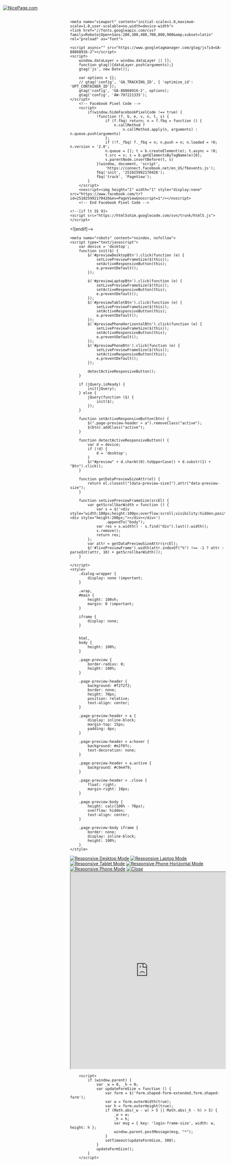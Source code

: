 <html lang="en-US" class="hide-scroll"><link type="text/css" rel="stylesheet" id="dark-mode-custom-link"><link type="text/css" rel="stylesheet" id="dark-mode-general-link"><style lang="en" type="text/css" id="dark-mode-custom-style"></style><style lang="en" type="text/css" id="dark-mode-native-style"></style><style lang="en" type="text/css" id="dark-mode-native-sheet"></style><head> 
    <title>Collection of bags Html Code Example Live Demo</title>
    <meta name="Keywords">
    <meta name="Description">
    



    <meta name="viewport" content="initial-scale=1.0,maximum-scale=1.0,user-scalable=no,width=device-width">
    <link href="//fonts.googleapis.com/css?family=Roboto|Open+Sans:200,300,400,700,800,900&amp;subset=latin" rel="preload" as="font">






<script type="text/javascript" async="" src="https://www.googleadservices.com/pagead/conversion_async.js"></script><script type="text/javascript" async="" src="https://www.googletagmanager.com/gtag/js?id=AW-797221335&amp;l=dataLayer&amp;cx=c"></script><script type="text/javascript" async="" src="https://www.google-analytics.com/analytics.js"></script><script type="text/javascript" async="" src="https://www.googletagmanager.com/gtag/js?id=G-T7WWB0T53W&amp;l=dataLayer&amp;cx=c"></script><script type="text/javascript" integrity="sha384-d/yhnowERvm+7eCU79T/bYjOiMmq4F11ElWYLmt0ktvYEVgqLDazh4+gW9CKMpYW" crossorigin="anonymous" async="" src="https://cdn.amplitude.com/libs/amplitude-5.2.2-min.gz.js"></script><script src="https://connect.facebook.net/signals/config/251025992170426?v=2.9.84&amp;r=stable" async=""></script><script async="" src="https://connect.facebook.net/en_US/fbevents.js"></script><script>
    window.serverSettings = {
        fbAppId: '290410448063109',
        googleAppId: '13150095650-mo8psu2colep6uv90a2mu6r87u87s35a.apps.googleusercontent.com'
    };
    window.isAuthenticated = 0;
    window.logEvent = 1;
    window.userHasAdsParams = 1;
    window.utmSourceFromReferrer = 0;
    window.currentLang = '';
    window.baseUrl = 'html-code';
    window.currentUrl = 'html-code';
    var np_userId = '';
    try {
        np_userId = localStorage.getItem('np_userId');
    } catch (err) {
    }
    if (!np_userId) {
        function S4() {
            return (((1 + Math.random()) * 0x10000) | 0).toString(16).substring(1);
        }

        // then to call it, plus stitch in '4' in the third group
        np_userId = (S4() + S4() + S4() + S4().substr(0, 3) + S4() + S4() + S4() + S4()).toLowerCase();
        try {
            localStorage.setItem('np_userId', np_userId);
            setCookie('np_userId', np_userId, 365);
        } catch (err) {
        }
    } else if (!readCookie('np_userId')) {
        setCookie('np_userId', np_userId, 365);
    }

    function readCookie(name) {
        var nameEQ = name + "=";
        var ca = document.cookie.split(';');
        for (var i = 0; i < ca.length; i++) {
            var c = ca[i];
            while (c.charAt(0) == ' ') c = c.substring(1, c.length);
            if (c.indexOf(nameEQ) == 0) return c.substring(nameEQ.length, c.length);
        }
        return null;
    }

    function setCookie(cname, cvalue, exdays) {
        var d = new Date();
        d.setTime(d.getTime() + (exdays * 24 * 60 * 60 * 1000));
        var expires = "expires=" + d.toUTCString();
        document.cookie = cname + "=" + cvalue + "; " + expires;
    }

    function sendAnalyticsData(eventType, props, cb) {
        var json = { data: {} };
        json.userToken = np_userId;
        json.data.adsParams = readCookie('AdsParameters');
        json.data.ga = readCookie('_ga');
        json.data.gac = readCookie('_gac_UA-88868916-2');
        json.data.userAgent = navigator.userAgent;
        json.data.eventType = eventType;
        json.data.props = props;
        $.ajax({
            'type': 'POST',
            'url': '/Feedback/SendAdsLog',
            'contentType': 'application/json; charset=utf-8',
            'data': JSON.stringify(json),
            'dataType': 'json',
            'complete': cb || function() {}
        });
    }

    var isAmplitudeInitialized = false;

    function initializeAmplitudeUser() {
        if (isAmplitudeInitialized) {
            return;
        }
        isAmplitudeInitialized = true;

            identifyAmplitudeUser(null);
    }

    function sendAmplitudeAnalyticsData(eventName, analyticsData, userProperties, callback_function) {
        initializeAmplitudeUser();

        if (userProperties) {
            if(userProperties.utm_source || userProperties.utm_campaign) {
                var identify = new amplitude.Identify();
                identify.setOnce("utm_campaign", userProperties.utm_campaign);
                identify.setOnce("utm_source", userProperties.utm_source);
                identify.setOnce("utm_content", userProperties.utm_content);
                identify.setOnce("utm_term", userProperties.utm_term);
                identify.setOnce("utm_page", userProperties.utm_page);
                identify.setOnce("utm_page2", userProperties.utm_page);
                identify.setOnce("referrer", userProperties.referrer);

                amplitude.getInstance().identify(identify);

                userProperties.utm_source_last = userProperties.utm_source;
                userProperties.utm_campaign_last = userProperties.utm_campaign;
                userProperties.utm_content_last = userProperties.utm_content;
                userProperties.utm_term_last = userProperties.utm_term;
                userProperties.utm_page_last = userProperties.utm_page;
            }

            var userProps = _objectWithoutProperties(userProperties, ["utm_campaign", "utm_source","utm_content", "utm_term", "utm_page", "referrer"]);
            amplitude.getInstance().setUserProperties(userProps);
        }

        analyticsData.WebSite = 'true';
        if (typeof callback_function === 'function') {
            amplitude.getInstance().logEvent(eventName, analyticsData, callback_function);
        } else {
            amplitude.getInstance().logEvent(eventName, analyticsData);
        }
    }

    function identifyAmplitudeUser(userId, token) {
        if (userId) {
            amplitude.getInstance().setUserProperties({
                "Token": token,
                "UserId": userId
            });
        }

        var identify = new amplitude.Identify();
        amplitude.getInstance().identify(identify);
        if (userId) {
            amplitude.getInstance().setUserId(userId);
        }
    }

    function _objectWithoutProperties(obj, keys) {
        var target = {};
        for (var i in obj) {
            if (keys.indexOf(i) >= 0) continue;
            if (!Object.prototype.hasOwnProperty.call(obj, i)) continue;
            target[i] = obj[i];
        }
        return target;
    }

    function getUtmParams(url) {
        if (!url.searchParams) {
            return {};
        }

        var utmSource = url.searchParams.get("utm_source");
        if (url.searchParams.get("sscid")) {
            utmSource = 'ShareASale';
        } else if (url.searchParams.get("fbclid")) {
            utmSource = 'Facebook';
        }
        var utmCampaign = url.searchParams.get("utm_campaign") || url.searchParams.get("campaign");
        var utmContent = url.searchParams.get("utm_content") || url.searchParams.get("content");
        var utmTerm = url.searchParams.get("utm_term") || url.searchParams.get("term");


        return { utmSource : utmSource, utmCampaign: utmCampaign, utmContent: utmContent, utmTerm: utmTerm}
    }

    function clearPageUrl(pageUrl) {
        if (window.currentLang) {
            pageUrl = pageUrl.replace('/' + window.currentLang, '');
        }
        if (window.currentUrl) {
            pageUrl = pageUrl.replace(window.currentUrl, window.baseUrl);
        }

        var url = pageUrl.replace(/\?.*/, '').replace(/(.)\/$/, '$1');
        var match = url.match(/\/\d+(\/|$)/);
        if (match && match.index > 0) {
            url = url.substring(0, match.index);
        }
        return url.replace(/\/editor\//ig, '/').replace(/\/frame\//ig, '/').toLowerCase();
    }

    function getUtmPageValue(pageUrl) {
        var url = '/';
        var parts = pageUrl.split('/');
        if (pageUrl.startsWith('/') && parts.length > 1) {
            url += parts[1];
        } else {
            return pageUrl;
        }
        return url;
    }

    function sendAnalyticsFromUrl(referrer, pageType) {
        var hash = window.location.hash;

        var urlIsAvailable = typeof URL === "function" || (navigator.userAgent.indexOf('MSIE') != -1 && typeof URL === 'object');
        if (!urlIsAvailable) {
            return;
        }

        var url = new URL(window.location.href);
        if (hash && hash.indexOf('utm_') >= 0) {
            url = new URL(window.location.origin + window.location.pathname + hash.replace('#', '?'));
        }

        if (!url.searchParams) {
            return;
        }
        var paramsFromCookie = false;
        var utmParams = getUtmParams(url);
        if (userHasAdsParams)
        {
            var adsParamsFromCookie = readCookie('AdsParameters');
            if (!utmParams.utmCampaign && !utmParams.utmSource && adsParamsFromCookie) {
                url = new URL(window.location.origin + (adsParamsFromCookie.indexOf('?') === -1 ? '?' : '') + readCookie('AdsParameters'));
                utmParams = getUtmParams(url);
                paramsFromCookie = true;
            }
        }

        var source = url.searchParams.get("source");
        var gclid = url.searchParams.get("gclid");

        var needLogEvent = utmParams.utmSource || utmParams.utmCampaign || gclid;
        var fullPageUrl = window.location.pathname.split('?')[0];
        var pageUrl = clearPageUrl(fullPageUrl);

        if (needLogEvent) {
            var eventProps = {
                "utm_source": utmParams.utmSource || source,
                "utm_campaign": utmParams.utmCampaign,
                "utm_content": utmParams.utmContent,
                "utm_term": utmParams.utmTerm,
                "utm_page": getUtmPageValue(pageUrl),
                "page_url": pageUrl,
                "full_page_url": fullPageUrl
            };
            if (utmParams.utmSource === "elastic") {
                sendAmplitudeAnalyticsData('Email Click', eventProps);
            }
            if (!paramsFromCookie || utmSourceFromReferrer) {
                var userProps = {
                    "utm_source": utmParams.utmSource,
                    "utm_campaign": utmParams.utmCampaign,
                    "utm_content": utmParams.utmContent,
                    "utm_term": utmParams.utmTerm,
                    "utm_page": getUtmPageValue(pageUrl),
                    "utm_lang": window.currentLang || '',
                    "referrer": referrer
                };
                sendAmplitudeAnalyticsData('Campaign', eventProps, userProps);
            }
        }

        if (logEvent && (isAuthenticated || needLogEvent)) {
            var pageEventProps = {
                'page': pageUrl,
                'full_page_url': fullPageUrl,
                'type': pageType,
                'lang': window.currentLang || ''
            };
            sendAmplitudeAnalyticsData('Page View', pageEventProps);
        }
    }

    document.addEventListener('DOMContentLoaded', function() {
        var referrer = '';
        var pageType = 'Template Page Preview';
        sendAnalyticsFromUrl(referrer, pageType);
    });
</script>


<!--
<style>.async-hide { opacity: 0 !important} </style>
<script>(function(a,s,y,n,c,h,i,d,e){s.className+=' '+y;h.start=1*new Date;
h.end=i=function(){s.className=s.className.replace(RegExp(' ?'+y),'')};
(a[n]=a[n]||[]).hide=h;setTimeout(function(){i();h.end=null},c);h.timeout=c;
})(window,document.documentElement,'async-hide','dataLayer',4000,
{'GTM-KGP3NM3':true});</script>
-->    <!-- Global site tag (gtag.js) - Google Analytics -->
    <script async="" src="https://www.googletagmanager.com/gtag/js?id=UA-88868916-2"></script>
    <script>
        window.dataLayer = window.dataLayer || [];
        function gtag(){dataLayer.push(arguments);}
        gtag('js', new Date());

        var options = {};
        // gtag('config', 'GA_TRACKING_ID', { 'optimize_id': 'OPT_CONTAINER_ID'});
        gtag('config', 'UA-88868916-2', options);
        gtag('config', 'AW-797221335');
    </script>
        <!-- Facebook Pixel Code -->
        <script>
            if(window.hideFacebookPixelCode !== true) {
                !function (f, b, e, v, n, t, s) {
                    if (f.fbq) return; n = f.fbq = function () {
                        n.callMethod ?
                            n.callMethod.apply(n, arguments) : n.queue.push(arguments)
                    };
                    if (!f._fbq) f._fbq = n; n.push = n; n.loaded = !0; n.version = '2.0';
                    n.queue = []; t = b.createElement(e); t.async = !0;
                    t.src = v; s = b.getElementsByTagName(e)[0];
                    s.parentNode.insertBefore(t, s)
                }(window, document, 'script',
                    'https://connect.facebook.net/en_US/fbevents.js');
                fbq('init', '251025992170426');
                fbq('track', 'PageView');
            }
        </script>
        <noscript><img height="1" width="1" style="display:none" src="https://www.facebook.com/tr?id=251025992170426&ev=PageView&noscript=1"/></noscript>
        <!-- End Facebook Pixel Code -->


<!-- Amplitude Code -->
<script type="text/javascript">
    (function(e,t){var n=e.amplitude||{_q:[],_iq:{}};var r=t.createElement("script")
            ;r.type="text/javascript"
            ;r.integrity="sha384-d/yhnowERvm+7eCU79T/bYjOiMmq4F11ElWYLmt0ktvYEVgqLDazh4+gW9CKMpYW"
            ;r.crossOrigin="anonymous";r.async=true
            ;r.src="https://cdn.amplitude.com/libs/amplitude-5.2.2-min.gz.js"
            ;r.onload=function(){if(!e.amplitude.runQueuedFunctions){
                console.log("[Amplitude] Error: could not load SDK")}}
            ;var i=t.getElementsByTagName("script")[0];i.parentNode.insertBefore(r,i)
            ;function s(e,t){e.prototype[t]=function(){
            this._q.push([t].concat(Array.prototype.slice.call(arguments,0)));return this}}
        var o=function(){this._q=[];return this}
            ;var a=["add","append","clearAll","prepend","set","setOnce","unset"]
            ;for(var u=0;u<a.length;u++){s(o,a[u])}n.Identify=o;var c=function(){this._q=[]
                ;return this}
            ;var l=["setProductId","setQuantity","setPrice","setRevenueType","setEventProperties"]
            ;for(var p=0;p<l.length;p++){s(c,l[p])}n.Revenue=c
            ;var d=["init","logEvent","logRevenue","setUserId","setUserProperties","setOptOut","setVersionName","setDomain","setDeviceId","setGlobalUserProperties","identify","clearUserProperties","setGroup","logRevenueV2","regenerateDeviceId","groupIdentify","onInit","logEventWithTimestamp","logEventWithGroups","setSessionId","resetSessionId"]
            ;function v(e){function t(t){e[t]=function(){
                e._q.push([t].concat(Array.prototype.slice.call(arguments,0)))}}
            for(var n=0;n<d.length;n++){t(d[n])}}v(n);n.getInstance=function(e){
                e=(!e||e.length===0?"$default_instance":e).toLowerCase()
                    ;if(!n._iq.hasOwnProperty(e)){n._iq[e]={_q:[]};v(n._iq[e])}return n._iq[e]}
            ;e.amplitude=n})(window,document);
    amplitude.getInstance().init("878f4709123a5451aff838c1f870b849");
</script>





<script>
var shareasaleSSCID=shareasaleGetParameterByName("sscid");function shareasaleSetCookie(e,a,r,s,t){if(e&&a){var o,n=s?"; path="+s:"",i=t?"; domain="+t:"",S="";r&&((o=new Date).setTime(o.getTime()+r),S="; expires="+o.toUTCString()),document.cookie=e+"="+a+S+n+i+"; SameSite=None;Secure"}}function shareasaleGetParameterByName(e,a){a||(a=window.location.href),e=e.replace(/[\[\]]/g,"\\$&");var r=new RegExp("[?&]"+e+"(=([^&#]*)|&|#|$)").exec(a);return r?r[2]?decodeURIComponent(r[2].replace(/\+/g," ")):"":null}shareasaleSSCID&&shareasaleSetCookie("shareasaleSSCID",shareasaleSSCID,94670778e4,"/");
</script>





<script src="//capp.nicepage.com/bdb1a014bc1ed828106e942e837c1aade7693570/main-libs.js"></script>
<link href="//capp.nicepage.com/bdb1a014bc1ed828106e942e837c1aade7693570/main-libs.css" rel="stylesheet">



<script>
    function receiveCountryCode() {
        if ($.cookie('UserCountryCode') !== undefined) {
            return;
        }

        $.ajax({
            type: 'HEAD',
            url: 'https://d57e01lyo0mq2.cloudfront.net/location',
            success: function(data, status, jqXHR) {
                var countryCode = jqXHR.getResponseHeader('cloudfront-viewer-country');
                if (countryCode) {
                    $.cookie('UserCountryCode', countryCode, { expires: 7, path: '/' });
                }
            },
            error: function (jqXHR) {
                var date = new Date();
                var minutes = 15;
                date.setTime(date.getTime() + (minutes * 60 * 1000));
                $.cookie('UserCountryCode', '', { expires: date, path: '/' });
            }
        });
    }

    document.addEventListener('DOMContentLoaded',
        function() {
            receiveCountryCode();
    });
</script>
    <!--[if lt IE 9]>
    <script src="https://html5shim.googlecode.com/svn/trunk/html5.js"></script>
<![endif]-->





    
    <meta name="robots" content="noindex, nofollow">
    <script type="text/javascript">
        var device = 'desktop';
        function init($) {
            $('#previewDesktopBtn').click(function (e) {
                setLivePreviewFrameSize($(this));
                setActiveResponsiveButton(this);
                e.preventDefault();
            });

            $('#previewLaptopBtn').click(function (e) {
                setLivePreviewFrameSize($(this));
                setActiveResponsiveButton(this);
                e.preventDefault();
            });
            $('#previewTabletBtn').click(function (e) {
                setLivePreviewFrameSize($(this));
                setActiveResponsiveButton(this);
                e.preventDefault();
            });
            $('#previewPhoneHorizontalBtn').click(function (e) {
                setLivePreviewFrameSize($(this));
                setActiveResponsiveButton(this);
                e.preventDefault();
            });
            $('#previewPhoneBtn').click(function (e) {
                setLivePreviewFrameSize($(this));
                setActiveResponsiveButton(this);
                e.preventDefault();
            });

            detectActiveResponsiveButton();
        }

        if (jQuery.isReady) {
            init(jQuery);
        } else {
            jQuery(function ($) {
                init($);
            });
        }

        function setActiveResponsiveButton(btn) {
            $(".page-preview-header > a").removeClass("active");
            $(btn).addClass("active");
        }

        function detectActiveResponsiveButton() {
            var d = device;
            if (!d) {
                d = 'desktop';
            }
            $("#preview" + d.charAt(0).toUpperCase() + d.substr(1) + "Btn").click();
        }

        function getDataPreviewSizeAttr(el) {
            return el.closest("[data-preview-size]").attr("data-preview-size");
        }

        function setLivePreviewFrameSize(srcEl) {
            var getScrollbarWidth = function () {
                var s = $('<div style="width:100px;height:100px;overflow:scroll;visibility:hidden;position:absolute;top:-99999px"><div style="height:200px;"></div></div>')
                    .appendTo("body");
                var res = s.width() - s.find("div").last().width();
                s.remove();
                return res;
            };
            var attr = getDataPreviewSizeAttr(srcEl);
            $('#livePreviewFrame').width(attr.indexOf("%") !== -1 ? attr : parseInt(attr, 10) + getScrollbarWidth());
        }

    </script>
    <style>
        .dialog-wrapper {
            display: none !important;
        }

        .wrap,
        #main {
            height: 100vh;
            margin: 0 !important;
        }

        iframe {
            display: none;
        }


        html,
        body {
            height: 100%;
        }

        .page-preview {
            border-radius: 0;
            height: 100%;
        }

        .page-preview-header {
            background: #f2f2f2;
            border: none;
            height: 70px;
            position: relative;
            text-align: center;
        }

        .page-preview-header > a {
            display: inline-block;
            margin-top: 15px;
            padding: 4px;
        }

        .page-preview-header > a:hover {
            background: #e2f0fc;
            text-decoration: none;
        }

        .page-preview-header > a.active {
            background: #c9e4f9;
        }

        .page-preview-header > .close {
            float: right;
            margin-right: 10px;
        }

        .page-preview-body {
            height: calc(100% - 70px);
            overflow: hidden;
            text-align: center;
        }

        .page-preview-body iframe {
            border: none;
            display: inline-block;
            height: 100%;
        }
    </style>

<meta http-equiv="origin-trial" content="A7bG5hJ4XpMV5a3V1wwAR0PalkFSxLOZeL9D/YBYdupYUIgUgGhfVJ1zBFOqGybb7gRhswfJ+AmO7S2rNK2IOwkAAAB7eyJvcmlnaW4iOiJodHRwczovL3d3dy5nb29nbGV0YWdtYW5hZ2VyLmNvbTo0NDMiLCJmZWF0dXJlIjoiUHJpdmFjeVNhbmRib3hBZHNBUElzIiwiZXhwaXJ5IjoxNjY5NzY2Mzk5LCJpc1RoaXJkUGFydHkiOnRydWV9"><script type="text/javascript" async="" src="https://googleads.g.doubleclick.net/pagead/viewthroughconversion/797221335/?random=1664150156778&amp;cv=9&amp;fst=1664150156778&amp;num=1&amp;bg=ffffff&amp;guid=ON&amp;resp=GooglemKTybQhCsO&amp;u_h=864&amp;u_w=1536&amp;u_ah=816&amp;u_aw=1536&amp;u_cd=24&amp;u_his=1&amp;u_tz=-420&amp;u_java=false&amp;u_nplug=5&amp;u_nmime=2&amp;gtm=2oa9l0&amp;sendb=1&amp;ig=1&amp;data=event%3Dgtag.config&amp;frm=0&amp;url=https%3A%2F%2Fnicepage.com%2Fhtml-code%2Fpreview%2Fcollection-of-bags-89221%3Fdevice%3Ddesktop&amp;ref=https%3A%2F%2Fnicepage.com%2Fhc%2F89221%2Fcollection-of-bags-html-code&amp;tiba=Collection%20of%20bags%20Html%20Code%20Example%20Live%20Demo&amp;auid=45272332.1664150007&amp;hn=www.googleadservices.com&amp;async=1&amp;rfmt=3&amp;fmt=4"></script></head>
    <body>
        


<div class="page-preview">
    <div class="page-preview-header">
        <a class="hidden-sm hidden-xs active" href="#" id="previewDesktopBtn" data-preview-size="100%"><img alt="Responsive Desktop Mode" src="//csite.nicepage.com/Images/Site/responsive-desktop.png"></a>
        <a class="hidden-sm hidden-xs" href="#" id="previewLaptopBtn" data-preview-size="1040px"><img alt="Responsive Laptop Mode" src="//csite.nicepage.com/Images/Site/responsive-laptop.png"></a>
        <a class="hidden-xs" href="#" id="previewTabletBtn" data-preview-size="820px"><img alt="Responsive Tablet Mode" src="//csite.nicepage.com/Images/Site/responsive-tablet.png"></a>
        <a class="hidden-xs" href="#" id="previewPhoneHorizontalBtn" data-preview-size="640px"><img alt="Responsive Phone Horizontal Mode" src="//csite.nicepage.com/Images/Site/responsive-phone-horizontal.png"></a>
        <a class="hidden-xs" href="#" id="previewPhoneBtn" data-preview-size="440px"><img alt="Responsive Phone Mode" src="//csite.nicepage.com/Images/Site/responsive-phone.png"></a>
        <a class="close" href="/hc/89221/collection-of-bags-html-code"><img alt="Close" src="//csite.nicepage.com/Images/Site/icon-close.png"></a>
    </div>
    <div class="page-preview-body">
        <iframe id="livePreviewFrame" src="https://website88452.nicepage.io/Page-10.html?version=d8186c58-065a-4f9a-a114-b10494618600" width="1057" height="640" style="width:100%;"></iframe>
    </div>
</div>
<a style="position:absolute;top:17px;left:10px;" href="/"><img alt="NicePage.com" src="//csite.nicepage.com/Images/logo-w.png"></a>

        <script>
            if (window.parent) {
                var _w = 0, _h = 0;
                var updateFormSize = function () {
                    var form = $('form.shaped-form-extended,form.shaped-form');
                    var w = form.outerWidth(true);
                    var h = form.outerHeight(true);
                    if (Math.abs(_w - w) > 5 || Math.abs(_h - h) > 5) {
                        _w = w;
                        _h = h;
                        var msg = { key: 'login-frame-size', width: w, height: h };
                        window.parent.postMessage(msg, "*");
                    }
                    setTimeout(updateFormSize, 300);
                }
                updateFormSize();
            }
        </script>
    
</body></html>